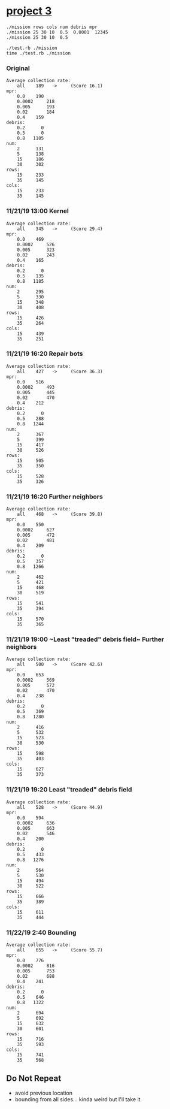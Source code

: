 # [project 3](https://maryash.github.io/135/projects/project_03.html)

```
./mission rows cols num debris mpr
./mission 25 30 10  0.5  0.0001  12345 
./mission 25 30 10  0.5
```

```
./test.rb ./mission
time ./test.rb ./mission
```

### Original 
```
Average collection rate:
	all	   189 	 -> 	(Score 16.1)
mpr:
	0.0	   190
	0.0002	   218
	0.005	   193
	0.02	   184
	0.4	   159
debris:
	0.2	     0
	0.5	     0
	0.8	  1105
num:
	2	   131
	5	   138
	15	   186
	30	   302
rows:
	15	   233
	35	   145
cols:
	15	   233
	35	   145
```

### 11/21/19 13:00 Kernel
```
Average collection rate:
	all	   345 	 -> 	(Score 29.4)
mpr:
	0.0	   469 
	0.0002	   526 
	0.005	   323 
	0.02	   243 
	0.4	   165 
debris:
	0.2	     0 
	0.5	   135 
	0.8	  1185 
num:
	2	   295 
	5	   330 
	15	   348 
	30	   408 
rows:
	15	   426 
	35	   264 
cols:
	15	   439 
	35	   251 
```

### 11/21/19 16:20 Repair bots 
```
Average collection rate:
	all	   427 	 -> 	(Score 36.3)
mpr:
	0.0	   516 
	0.0002	   493 
	0.005	   445 
	0.02	   470 
	0.4	   212 
debris:
	0.2	     0 
	0.5	   288 
	0.8	  1244 
num:
	2	   367 
	5	   399 
	15	   417 
	30	   526 
rows:
	15	   505 
	35	   350 
cols:
	15	   528 
	35	   326 
```

### 11/21/19 16:20 Further neighbors
```
Average collection rate:
	all	   468 	 -> 	(Score 39.8)
mpr:
	0.0	   550 
	0.0002	   627 
	0.005	   472 
	0.02	   481 
	0.4	   209 
debris:
	0.2	     0 
	0.5	   357 
	0.8	  1266 
num:
	2	   462 
	5	   421 
	15	   468 
	30	   519 
rows:
	15	   541 
	35	   394 
cols:
	15	   570 
	35	   365 
```

### 11/21/19 19:00 ~Least "treaded" debris field~ Further neighbors
```
Average collection rate:
	all	   500 	 -> 	(Score 42.6)
mpr:
	0.0	   653 
	0.0002	   569 
	0.005	   572 
	0.02	   470 
	0.4	   238 
debris:
	0.2	     0 
	0.5	   369 
	0.8	  1280 
num:
	2	   416 
	5	   532 
	15	   523 
	30	   530 
rows:
	15	   598 
	35	   403 
cols:
	15	   627 
	35	   373 
```


### 11/21/19 19:20 Least "treaded" debris field
```
Average collection rate:
	all	   528 	 -> 	(Score 44.9)
mpr:
	0.0	   594 
	0.0002	   636 
	0.005	   663 
	0.02	   546 
	0.4	   200 
debris:
	0.2	     0 
	0.5	   433 
	0.8	  1276 
num:
	2	   564 
	5	   530 
	15	   494 
	30	   522 
rows:
	15	   666 
	35	   389 
cols:
	15	   611 
	35	   444 
```

### 11/22/19 2:40 Bounding
```
Average collection rate:
	all	   655 	 -> 	(Score 55.7)
mpr:
	0.0	   776 
	0.0002	   816 
	0.005	   753 
	0.02	   688 
	0.4	   241 
debris:
	0.2	     0 
	0.5	   646 
	0.8	  1322 
num:
	2	   694 
	5	   692 
	15	   632 
	30	   601 
rows:
	15	   716 
	35	   593 
cols:
	15	   741 
	35	   568 
```

## Do Not Repeat
- avoid previous location
- bounding from all sides... kinda weird but I'll take it
